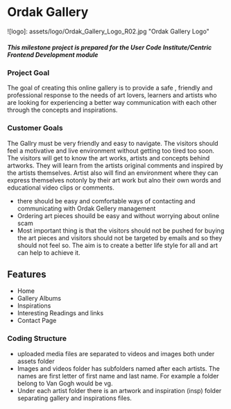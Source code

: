 #  Ordak Gallery
![logo]: assets/logo/Ordak_Gallery_Logo_R02.jpg "Ordak Gallery Logo"

##### This milestone project is prepared for the User Code Institute/Centric Frontend Development module

### Project Goal
 The goal of creating this online gallery is to provide a safe , friendly and professional response to the needs of  art lovers, learners and artists  who are looking for experiencing a better way communication with each other through the concepts and inspirations.

### Customer Goals
The Gallry must be very friendly and easy to navigate. The visitors should feel a motivative and live environment without getting too tired too soon. The visitors will get to know the art works, artists and concepts behind artworks. They will learn from the artists original comments and inspired by the artists themselves. Artist also will find an environment where they can express themselves notonly by their art work but alno their own words and educational video clips or comments.

- there should be easy and comfortable ways of contacting and communicating with Ordak Gellery management 
- Ordering art pieces shouild be easy and without worrying about online scam
- Most important thing is that the visitors should not be pushed for buying the art pieces and visitors should not be targeted by emails and so they should not feel so. The aim is to create a better life style for all and art can help to achieve it.


## Features

- Home
- Gallery Albums
- Inspirations
- Interesting Readings and links
- Contact Page

### Coding Structure

- uploaded media files are separated to videos and images both under assets folder
- Images and videos folder has subfolders named after each artists. The names are first letter of first name and last name. For example a folder belong to Van Gogh would be vg.
- Under each artist folder there is an artwork and inspiration (insp) folder separating gallery and inspirations files.

